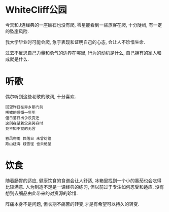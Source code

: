 # WhiteCliff公园
今天和J连经典的一座礁石也没有爬, 零星能看到一些旅客在爬, 十分陡峭, 有一定的坠崖风险.

我大学毕业时可能会爬, 急于表现和证明自己的心态, 会让人不珍惜生命.

过去不反思自己力量和勇气的边界在哪里, 行为的动机是什么, 自己拥有的家人和成就是什么.

# 听歌
偶尔听到这些老歌的歌词, 十分喜欢.

```
回望昨日在异乡那门前
唏嘘的感慨一年年
但日落日出永没变迁
这刻在望着父亲笑容时
竟不知不觉的无言
```

```
吞风吻雨 葬落日 未曾彷徨
欺山赶海 践雪径 也未绝望
```

# 饮食
随着肠胃的适应, 健康饮食的食谱会让人舒适, 冰箱里找到一个小的番茄也会吃得比较满意. 人为制造不足是一课经典的练习, 但以前过于专注如何忍受和适应, 没有想到去细品由此带来的对资源的珍惜.

阵痛本身不是问题, 但长期不痛苦的转变,才是有希望可以持久的转变.
